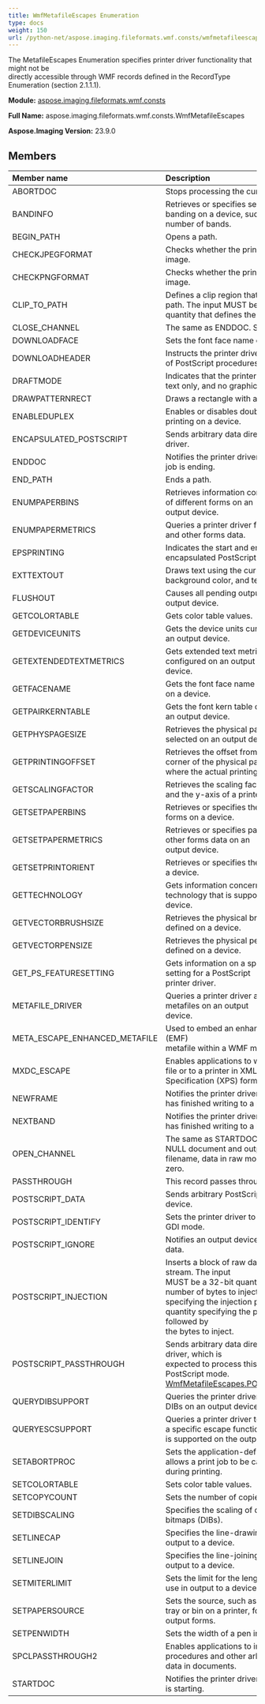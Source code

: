 ```yaml
---
title: WmfMetafileEscapes Enumeration
type: docs
weight: 150
url: /python-net/aspose.imaging.fileformats.wmf.consts/wmfmetafileescapes/
---
```


The MetafileEscapes Enumeration specifies printer driver functionality that might not be<br/>                directly accessible through WMF records defined in the RecordType Enumeration (section 2.1.1.1).

**Module:** [aspose.imaging.fileformats.wmf.consts](/imaging/python-net/aspose.imaging.fileformats.wmf.consts/)

**Full Name:** aspose.imaging.fileformats.wmf.consts.WmfMetafileEscapes

**Aspose.Imaging Version:** 23.9.0

## **Members**
| **Member name** | **Description** |
| :- | :- |
| ABORTDOC | Stops processing the current document. |
| BANDINFO | Retrieves or specifies settings concerning banding on a device, such as the<br/>                number of bands. |
| BEGIN_PATH | Opens a path. |
| CHECKJPEGFORMAT | Checks whether the printer supports a JPEG image. |
| CHECKPNGFORMAT | Checks whether the printer supports a PNG image. |
| CLIP_TO_PATH | Defines a clip region that is bounded by a path. The input MUST be a 16-bit<br/>                quantity that defines the action to take. |
| CLOSE_CHANNEL | The same as ENDDOC. See OPEN_CHANNEL. |
| DOWNLOADFACE | Sets the font face name on a device. |
| DOWNLOADHEADER | Instructs the printer driver to download sets of PostScript procedures. |
| DRAFTMODE | Indicates that the printer driver SHOULD print text only, and no graphics. |
| DRAWPATTERNRECT | Draws a rectangle with a defined pattern. |
| ENABLEDUPLEX | Enables or disables double-sided (duplex) printing on a device. |
| ENCAPSULATED_POSTSCRIPT | Sends arbitrary data directly to the printer driver. |
| ENDDOC | Notifies the printer driver that the current print job is ending. |
| END_PATH | Ends a path. |
| ENUMPAPERBINS | Retrieves information concerning the sources of different forms on an<br/>                output device. |
| ENUMPAPERMETRICS | Queries a printer driver for paper dimensions and other forms data. |
| EPSPRINTING | Indicates the start and end of an encapsulated PostScript (EPS) section. |
| EXTTEXTOUT | Draws text using the currently selected font, background color, and text color. |
| FLUSHOUT | Causes all pending output to be flushed to the output device. |
| GETCOLORTABLE | Gets color table values. |
| GETDEVICEUNITS | Gets the device units currently configured on an output device. |
| GETEXTENDEDTEXTMETRICS | Gets extended text metrics currently configured on an output<br/>                device. |
| GETFACENAME | Gets the font face name currently configured on a device. |
| GETPAIRKERNTABLE | Gets the font kern table currently defined on an output device. |
| GETPHYSPAGESIZE | Retrieves the physical page size currently selected on an output device. |
| GETPRINTINGOFFSET | Retrieves the offset from the upper-left corner of the physical page<br/>                where the actual printing or drawing begins. |
| GETSCALINGFACTOR | Retrieves the scaling factors for the x-axis and the y-axis of a printer. |
| GETSETPAPERBINS | Retrieves or specifies the source of output forms on a device. |
| GETSETPAPERMETRICS | Retrieves or specifies paper dimensions and other forms data on an<br/>                output device. |
| GETSETPRINTORIENT | Retrieves or specifies the paper orientation on a device. |
| GETTECHNOLOGY | Gets information concerning graphics technology that is supported on a<br/>                device. |
| GETVECTORBRUSHSIZE | Retrieves the physical brush size currently defined on a device. |
| GETVECTORPENSIZE | Retrieves the physical pen size currently defined on a device. |
| GET_PS_FEATURESETTING | Gets information on a specified feature setting for a PostScript<br/>                printer driver. |
| METAFILE_DRIVER | Queries a printer driver about the support for metafiles on an output<br/>                device. |
| META_ESCAPE_ENHANCED_METAFILE | Used to embed an enhanced metafile format (EMF)<br/>                metafile within a WMF metafile. |
| MXDC_ESCAPE | Enables applications to write documents to a file or to a printer in XML Paper<br/>                Specification (XPS) format. |
| NEWFRAME | Notifies the printer driver that the application has finished writing to a page. |
| NEXTBAND | Notifies the printer driver that the application has finished writing to a band. |
| OPEN_CHANNEL | The same as STARTDOC specified with a NULL document and output<br/>                filename, data in raw mode, and a type of zero. |
| PASSTHROUGH | This record passes through arbitrary data. |
| POSTSCRIPT_DATA | Sends arbitrary PostScript data to an output device. |
| POSTSCRIPT_IDENTIFY | Sets the printer driver to either PostScript or GDI mode. |
| POSTSCRIPT_IGNORE | Notifies an output device to ignore PostScript data. |
| POSTSCRIPT_INJECTION | Inserts a block of raw data into a PostScript stream. The input<br/>                MUST be a 32-bit quantity specifying the number of bytes to inject, a 16-bit quantity<br/>                specifying the injection point, and a 16-bit quantity specifying the page number, followed by<br/>                the bytes to inject. |
| POSTSCRIPT_PASSTHROUGH | Sends arbitrary data directly to a printer driver, which is<br/>                expected to process this data only when in PostScript mode. [WmfMetafileEscapes.POSTSCRIPT_IDENTIFY](/imaging/python-net/aspose.imaging.fileformats.wmf.consts/wmfmetafileescapes/). |
| QUERYDIBSUPPORT | Queries the printer driver about its support for DIBs on an output device. |
| QUERYESCSUPPORT | Queries a printer driver to determine whether a specific escape function<br/>                is supported on the output device it drives. |
| SETABORTPROC | Sets the application-defined function that allows a print job to be canceled<br/>                during printing. |
| SETCOLORTABLE | Sets color table values. |
| SETCOPYCOUNT | Sets the number of copies. |
| SETDIBSCALING | Specifies the scaling of device-independent bitmaps (DIBs). |
| SETLINECAP | Specifies the line-drawing mode to use in output to a device. |
| SETLINEJOIN | Specifies the line-joining mode to use in output to a device. |
| SETMITERLIMIT | Sets the limit for the length of miter joins to use in output to a device. |
| SETPAPERSOURCE | Sets the source, such as a particular paper tray or bin on a printer, for<br/>                output forms. |
| SETPENWIDTH | Sets the width of a pen in pixels. |
| SPCLPASSTHROUGH2 | Enables applications to include private procedures and other arbitrary<br/>                data in documents. |
| STARTDOC | Notifies the printer driver that a new print job is starting. |
